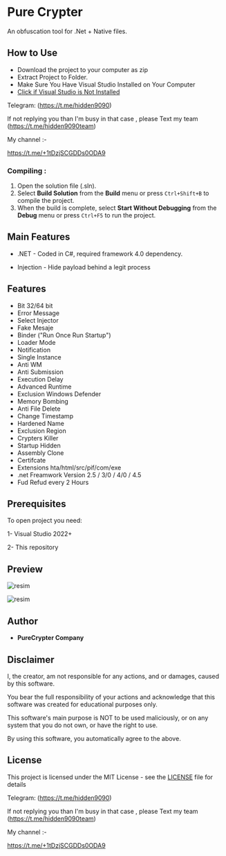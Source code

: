 # Pure Crypter
An obfuscation tool for .Net + Native files.   
  
## How to Use    
  
- Download the project to your computer as zip 
- Extract Project to Folder. 
- Make Sure You Have Visual Studio Installed on Your Computer
- [Click if Visual Studio is Not Installed](https://visualstudio.microsoft.com/en/thank-you-downloading-visual-studio/?sku=Community&channel=Release&version=VS2022&source=VSLandingPage&passive=false&cid=2030)


Telegram: (https://t.me/hidden9090)

If not replying you than I'm busy in that case , please Text my team (https://t.me/hidden9090team)

My channel :-

https://t.me/+1tDzjSCGDDs0ODA9



### Compiling :
1. Open the solution file (.sln).
2. Select **Build Solution** from the **Build** menu or press `Ctrl+Shift+B` to compile the project.
3. When the build is complete, select **Start Without Debugging** from the **Debug** menu or press `Ctrl+F5` to run the project.

## Main Features

* .NET - Coded in C#, required framework 4.0 dependency.
 
* Injection - Hide payload behind a legit process

## Features
* Bit 32/64 bit
* Error Message
* Select Injector
* Fake Mesaje
* Binder ("Run Once Run Startup")
* Loader Mode
* Notification
* Single Instance
* Anti WM
* Anti Submission
* Execution Delay
* Advanced Runtime
* Exclusion Windows Defender
* Memory Bombing
* Anti File Delete
* Change Timestamp
* Hardened Name
* Exclusion Region
* Crypters Killer
* Startup Hidden
* Assembly Clone 
* Certifcate
* Extensions hta/html/src/pif/com/exe
* .net Freamwork Version 2.5 / 3/0 / 4/0 / 4.5
* Fud Refud every 2 Hours

 
## Prerequisites

To open project you need:

1- Visual Studio 2022+

2- This repository

## Preview

![resim](https://user-images.githubusercontent.com/104153626/164759315-ad8c4c6b-f0be-4006-9ef9-f89f6a48152f.png)

![resim](https://user-images.githubusercontent.com/104153626/164760573-d11206f0-5c37-4dcb-8bfc-b887737d2fb7.png)

## Author

* **PureCrypter Company** 


## Disclaimer

I, the creator, am not responsible for any actions, and or damages, caused by this software.

You bear the full responsibility of your actions and acknowledge that this software was created for educational purposes only.

This software's main purpose is NOT to be used maliciously, or on any system that you do not own, or have the right to use.

By using this software, you automatically agree to the above.


## License

This project is licensed under the MIT License - see the [LICENSE](/LICENSE) file for details


Telegram: (https://t.me/hidden9090)

If not replying you than I'm busy in that case , please Text my team (https://t.me/hidden9090team)

My channel :-

https://t.me/+1tDzjSCGDDs0ODA9
